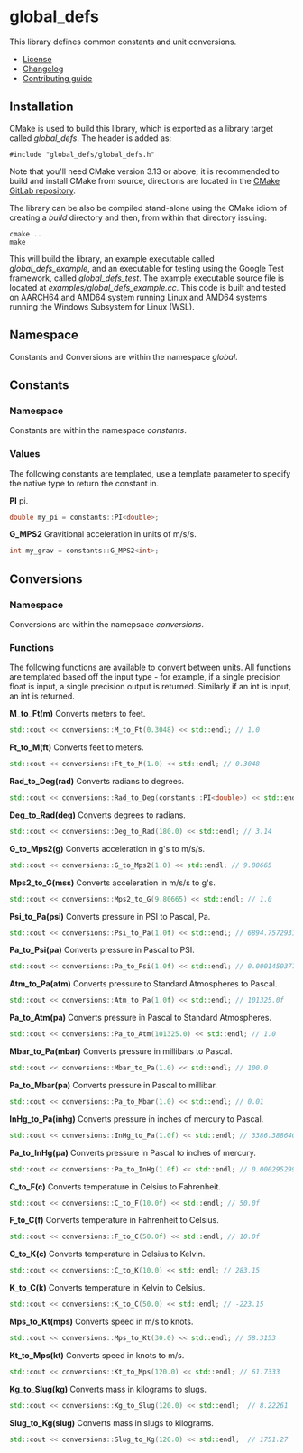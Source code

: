 # global_defs
This library defines common constants and unit conversions.
   * [License](LICENSE.md)
   * [Changelog](CHANGELOG.md)
   * [Contributing guide](CONTRIBUTING.md)

## Installation
CMake is used to build this library, which is exported as a library target called *global_defs*. The header is added as:

```
#include "global_defs/global_defs.h"
```
Note that you'll need CMake version 3.13 or above; it is recommended to build and install CMake from source, directions are located in the [CMake GitLab repository](https://github.com/Kitware/CMake).

The library can be also be compiled stand-alone using the CMake idiom of creating a *build* directory and then, from within that directory issuing:

```
cmake ..
make
```

This will build the library, an example executable called *global_defs_example*, and an executable for testing using the Google Test framework, called *global_defs_test*. The example executable source file is located at *examples/global_defs_example.cc*. This code is built and tested on AARCH64 and AMD64 system running Linux and AMD64 systems running the Windows Subsystem for Linux (WSL).

## Namespace
Constants and Conversions are within the namespace *global*.

## Constants

### Namespace
Constants are within the namespace *constants*.

### Values
The following constants are templated, use a template parameter to specify the native type to return the constant in.

**PI** pi.

```C++
double my_pi = constants::PI<double>;
```

**G_MPS2** Gravitional acceleration in units of m/s/s.

```C++
int my_grav = constants::G_MPS2<int>;
```

## Conversions

### Namespace
Conversions are within the namepsace *conversions*.

### Functions
The following functions are available to convert between units. All functions are templated based off the input type - for example, if a single precision float is input, a single precision output is returned. Similarly if an int is input, an int is returned.

**M_to_Ft(m)** Converts meters to feet.

```C++
std::cout << conversions::M_to_Ft(0.3048) << std::endl; // 1.0
```

**Ft_to_M(ft)** Converts feet to meters.

```C++
std::cout << conversions::Ft_to_M(1.0) << std::endl; // 0.3048
```

**Rad_to_Deg(rad)** Converts radians to degrees.

```C++
std::cout << conversions::Rad_to_Deg(constants::PI<double>) << std::endl; // 180.0
```

**Deg_to_Rad(deg)** Converts degrees to radians.

```C++
std::cout << conversions::Deg_to_Rad(180.0) << std::endl; // 3.14
```

**G_to_Mps2(g)** Converts acceleration in g's to m/s/s.

```C++
std::cout << conversions::G_to_Mps2(1.0) << std::endl; // 9.80665
```

**Mps2_to_G(mss)** Converts acceleration in m/s/s to g's.

```C++
std::cout << conversions::Mps2_to_G(9.80665) << std::endl; // 1.0
```

**Psi_to_Pa(psi)** Converts pressure in PSI to Pascal, Pa.

```C++
std::cout << conversions::Psi_to_Pa(1.0f) << std::endl; // 6894.757293168361
```

**Pa_to_Psi(pa)** Converts pressure in Pascal to PSI.

```C++
std::cout << conversions::Pa_to_Psi(1.0f) << std::endl; // 0.0001450377377302092f
```

**Atm_to_Pa(atm)** Converts pressure to Standard Atmospheres to Pascal.

```C++
std::cout << conversions::Atm_to_Pa(1.0f) << std::endl; // 101325.0f
```

**Pa_to_Atm(pa)** Converts pressure in Pascal to Standard Atmospheres.

```C++
std::cout << conversions::Pa_to_Atm(101325.0) << std::endl; // 1.0
```

**Mbar_to_Pa(mbar)** Converts pressure in millibars to Pascal.

```C++
std::cout << conversions::Mbar_to_Pa(1.0) << std::endl; // 100.0
```

**Pa_to_Mbar(pa)** Converts pressure in Pascal to millibar.

```C++
std::cout << conversions::Pa_to_Mbar(1.0) << std::endl; // 0.01
```

**InHg_to_Pa(inhg)** Converts pressure in inches of mercury to Pascal.

```C++
std::cout << conversions::InHg_to_Pa(1.0f) << std::endl; // 3386.388640341f
```

**Pa_to_InHg(pa)** Converts pressure in Pascal to inches of mercury.

```C++
std::cout << conversions::Pa_to_InHg(1.0f) << std::endl; // 0.0002952998330101009f
```

**C_to_F(c)** Converts temperature in Celsius to Fahrenheit.

```C++
std::cout << conversions::C_to_F(10.0f) << std::endl; // 50.0f
```

**F_to_C(f)** Converts temperature in Fahrenheit to Celsius.

```C++
std::cout << conversions::F_to_C(50.0f) << std::endl; // 10.0f
```

**C_to_K(c)** Converts temperature in Celsius to Kelvin.

```C++
std::cout << conversions::C_to_K(10.0) << std::endl; // 283.15
```

**K_to_C(k)** Converts temperature in Kelvin to Celsius.

```C++
std::cout << conversions::K_to_C(50.0) << std::endl; // -223.15
```

**Mps_to_Kt(mps)** Converts speed in m/s to knots.

```C++
std::cout << conversions::Mps_to_Kt(30.0) << std::endl; // 58.3153
```

**Kt_to_Mps(kt)** Converts speed in knots to m/s.

```C++
std::cout << conversions::Kt_to_Mps(120.0) << std::endl; // 61.7333
```

**Kg_to_Slug(kg)** Converts mass in kilograms to slugs.

```C++
std::cout << conversions::Kg_to_Slug(120.0) << std::endl;  // 8.22261
```

**Slug_to_Kg(slug)** Converts mass in slugs to kilograms.

```C++
std::cout << conversions::Slug_to_Kg(120.0) << std::endl;  // 1751.27
```
